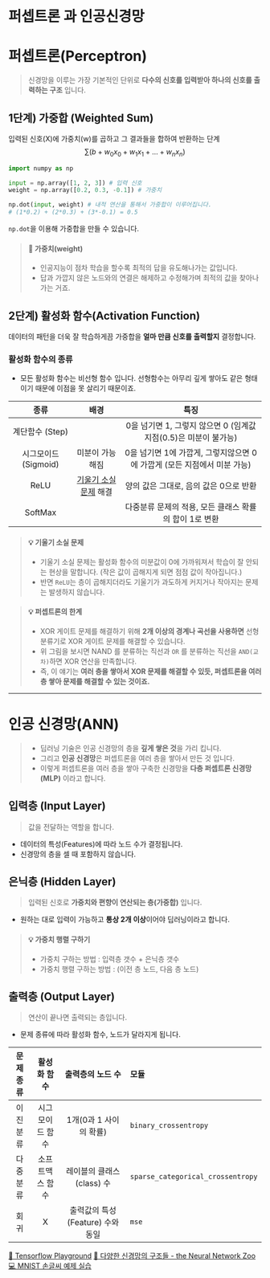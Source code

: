 # 퍼셉트론 과 인공신경망

# 퍼셉트론(Perceptron)
> 신경망을 이루는 가장 기본적인 단위로 **다수의 신호를 입력받아 하나의 신호를 출력하는 구조** 입니다.

## 1단계) 가중합 (Weighted Sum)
입력된 신호(X)에 가중치(w)를 곱하고 그 결과들을 합하여 반환하는 단계
$$ \sum(b + w_0x_0 + w_1x_1 + ... + w_nx_n)$$

```py
import numpy as np

input = np.array([1, 2, 3]) # 입력 신호
weight = np.array([0.2, 0.3, -0.1]) # 가중치

np.dot(input, weight) # 내적 연산을 통해서 가중합이 이루어집니다.
# (1*0.2) + (2*0.3) + (3*-0.1) = 0.5
```
`np.dot`을 이용해 가중합을 만들 수 있습니다. 

> #### 📌 가중치(weight)
> -  인공지능이 점차 학습을 할수록 최적의 답을 유도해나가는 값입니다. 
> - 답과 가깝지 않은 노드와의 연결은 해제하고 수정해가며 최적의 값을 찾아나가는 거죠.

## 2단계) 활성화 함수(Activation Function)
데이터의 패턴을 더욱 잘 학습하게끔 가중합을 **얼마 만큼 신호를 출력할지** 결정합니다. 

### 활성화 함수의 종류

- 모든 활성화 함수는 비선형 함수 입니다. 선형함수는 아무리 깊게 쌓아도 같은 형태이기 때문에 이점을 못 살리기 때문이죠.

|종류|배경|특징|
|:---:|:---:|:---:|
|계단함수 (Step)||0을 넘기면 1, 그렇지 않으면 0 (임계값 지점(0.5)은 미분이 불가능)|
|시그모이드 (Sigmoid)|미분이 가능해짐|	0을 넘기면 1에 가깝게, 그렇지않으면 0에 가깝게 (모든 지점에서 미분 가능)|
|ReLU|[기울기 소실 문제]() 해결| 양의 값은 그대로, 음의 값은 0으로 반환|
|SoftMax||다중분류 문제의 적용, 모든 클래스 확률의 합이 1로 변환 |

> #### 💡 기울기 소실 문제
> - 기울기 소실 문제는 활성화 함수의 미분값이 0에 가까워져서 학습이 잘 안되는 현상을 말합니다. (작은 값이 곱해지게 되면 점점 값이 작아집니다.)
> - 반면 `ReLU`는 층이 곱해지더라도 기울기가 과도하게 커지거나 작아지는 문제는 발생하지 않습니다. 

> #### 💡 퍼셉트론의 한계
> - XOR 게이트 문제를 해결하기 위해 **2개 이상의 경계나 곡선을 사용하면** 선형 분류기로 XOR 게이트 문제를 해결할 수 있습니다.
> - 위 그림을 보시면 NAND 를 분류하는 직선과 `OR` 를 분류하는 직선을 `AND(교차)`하면 XOR 연산을 만족합니다.
> - 즉, 이 얘기는 **여러 층을 쌓아서 XOR 문제를 해결할 수 있듯, 퍼셉트론을 여러층 쌓아 문제를 해결할 수 있는 것이죠.**

---

# 인공 신경망(ANN)
> - 딥러닝 기술은 인공 신경망의 층을 **깊게 쌓은 것**을 가리 킵니다.
> - 그리고 **인공 신경망**은 퍼셉트론을 여러 층을 쌓아서 만든 것 입니다.
> - 이렇게 퍼셉트론을 여러 층을 쌓아 구축한 신경망을 **다층 퍼셉트론 신경망(MLP)** 이라고 합니다.

## 입력층 (Input Layer)
> 값을 전달하는 역할을 합니다.

- 데이터의 특성(Features)에 따라 노드 수가 결정됩니다.
- 신경망의 층을 셀 때 포함하지 않습니다.

## 은닉층 (Hidden Layer)
> 입력된 신호로 **가중치와 편향이 연산되는 층(가중합)** 입니다.

- 원하는 대로 입력이 가능하고 **통상 2개 이상**이어야 딥러닝이라고 합니다.

> #### 💡 가중치 행렬 구하기
> - 가중치 구하는 방법 :  입력층 갯수 + 은닉층 갯수
> - 가중치 행렬 구하는 방법 :  (이전 층 노드, 다음 층 노드)

## 출력층 (Output Layer)
> 연산이 끝나면 출력되는 층입니다.

- 문제 종류에 따라 활성화 함수, 노드가 달라지게 됩니다.

|문제 종류|활성화 함수|출력층의 노드 수|모듈|
|:---:|:---:|:---:|:---|
|이진 분류|시그모이드 함수|1개(0과 1 사이의 확률)|`binary_crossentropy`|
|다중 분류|소프트맥스 함수|레이블의 클래스(class) 수|`sparse_categorical_crossentropy`|
|회귀 |X|출력값의 특성(Feature) 수와 동일|`mse`|


[🔗 Tensorflow Playground](https://playground.tensorflow.org/#activation=tanh&batchSize=10&dataset=circle&regDataset=reg-plane&learningRate=0.03&regularizationRate=0&noise=0&networkShape=4,2&seed=0.84579&showTestData=false&discretize=false&percTrainData=50&x=true&y=true&xTimesY=false&xSquared=false&ySquared=false&cosX=false&sinX=false&cosY=false&sinY=false&collectStats=false&problem=classification&initZero=false&hideText=false)
[🔗 다양한 신경망의 구조들 - the Neural Network Zoo](https://www.asimovinstitute.org/neural-network-zoo/)
[💻 MNIST 손글씨 예제 실습]()